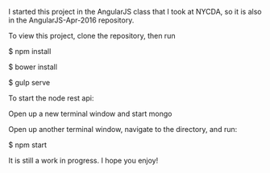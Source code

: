 I started this project in the AngularJS class that I took at NYCDA, so it is also in the AngularJS-Apr-2016 repository.

To view this project, clone the repository, then run

$ npm install

$ bower install

$ gulp serve

To start the node rest api:

Open up a new terminal window and start mongo

Open up another terminal window, navigate to the directory, and run:

$ npm start

It is still a work in progress.  I hope you enjoy!